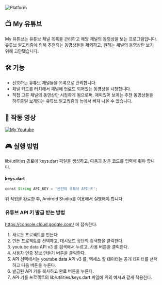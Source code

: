 ![Platform](https://img.shields.io/badge/Platform-Android-orange.svg)

## 📺 My 유튜브
My 유튜브는 유튜브 채널 목록을 관리하고 해당 채널의 동영상을 보는 프로그램입니다. 유튜브 알고리즘에 의해 추천되는 동영상들을 제외하고, 원하는 채널의 동영상만 보기 위해 고안됐습니다.

## 🛠 기능
* 선호하는 유튜브 채널들을 목록으로 관리합니다.
* 채널 카드를 터치해서 채널에 업로드 되어있는 동영상을 시청합니다.
* 직접 고른 채널의 동영상만 시청하게 됨으로써, 재미있어 보이는 추천 동영상들을 하루종일 보게되는 유튜브 알고리즘의 늪에서 빠져 나올 수 있습니다.

## 🎦 작동 영상
[![My Youtube](https://img.youtube.com/vi/UMtYgqvdzfk/0.jpg)](https://youtu.be/UMtYgqvdzfk)

## 🎮 실행 방법
lib/utilities 경로에 keys.dart 파일을 생성하고, 다음과 같은 코드를 입력해 줘야 합니다.
#### keys.dart
```groovy
const String API_KEY = '본인의 유튜브 API 키';
```
위 작업을 완료한 후, Android Studio를 이용해서 실행해야 합니다.

### 유튜브 API 키 발급 받는 방법
https://console.cloud.google.com/ 에 접속한다.
1. 새로운 프로젝트를 만든다
2. 만든 프로젝트를 선택하고, 대시보드 상단의 검색창을 클릭한다.
3. youtube data API v3 를 검색해서 누르고, 사용 버튼을 클릭한다.
4. 사용자 인증 정보 만들기 버튼을 클릭한다.
5. API 선택에서는 youtube data API v3 를, 엑세스 할 데이터는 공개 데이터를 선택하고 다음 버튼을 누른다.
6. 발급된 API 키를 복사하고 완료 버튼을 누른다.
7. API 키를 프로젝트의 lib/utilities/keys.dart 파일에 위의 예시과 같게 적용한다.

